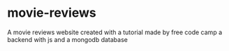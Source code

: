 # movie-reviews
A movie reviews website created with a tutorial made by free code camp a backend with js and a mongodb database
